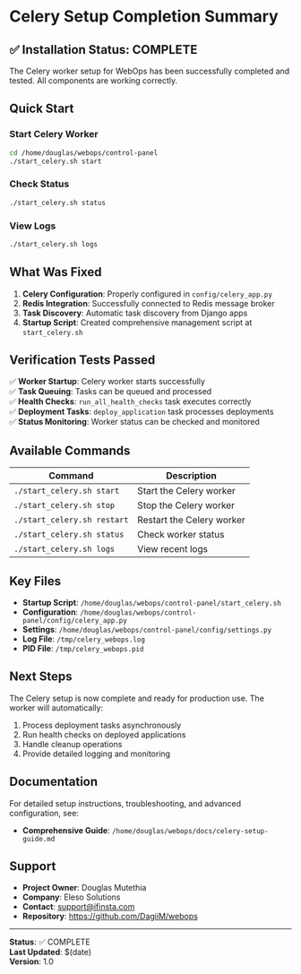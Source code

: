 # Celery Setup Completion Summary

## ✅ Installation Status: COMPLETE

The Celery worker setup for WebOps has been successfully completed and tested. All components are working correctly.

## Quick Start

### Start Celery Worker
```bash
cd /home/douglas/webops/control-panel
./start_celery.sh start
```

### Check Status
```bash
./start_celery.sh status
```

### View Logs
```bash
./start_celery.sh logs
```

## What Was Fixed

1. **Celery Configuration**: Properly configured in `config/celery_app.py`
2. **Redis Integration**: Successfully connected to Redis message broker
3. **Task Discovery**: Automatic task discovery from Django apps
4. **Startup Script**: Created comprehensive management script at `start_celery.sh`

## Verification Tests Passed

✅ **Worker Startup**: Celery worker starts successfully  
✅ **Task Queuing**: Tasks can be queued and processed  
✅ **Health Checks**: `run_all_health_checks` task executes correctly  
✅ **Deployment Tasks**: `deploy_application` task processes deployments  
✅ **Status Monitoring**: Worker status can be checked and monitored  

## Available Commands

| Command | Description |
|---------|-------------|
| `./start_celery.sh start` | Start the Celery worker |
| `./start_celery.sh stop` | Stop the Celery worker |
| `./start_celery.sh restart` | Restart the Celery worker |
| `./start_celery.sh status` | Check worker status |
| `./start_celery.sh logs` | View recent logs |

## Key Files

- **Startup Script**: `/home/douglas/webops/control-panel/start_celery.sh`
- **Configuration**: `/home/douglas/webops/control-panel/config/celery_app.py`
- **Settings**: `/home/douglas/webops/control-panel/config/settings.py`
- **Log File**: `/tmp/celery_webops.log`
- **PID File**: `/tmp/celery_webops.pid`

## Next Steps

The Celery setup is now complete and ready for production use. The worker will automatically:

1. Process deployment tasks asynchronously
2. Run health checks on deployed applications
3. Handle cleanup operations
4. Provide detailed logging and monitoring

## Documentation

For detailed setup instructions, troubleshooting, and advanced configuration, see:
- **Comprehensive Guide**: `/home/douglas/webops/docs/celery-setup-guide.md`

## Support

- **Project Owner**: Douglas Mutethia
- **Company**: Eleso Solutions
- **Contact**: support@ifinsta.com
- **Repository**: https://github.com/DagiiM/webops

---

**Status**: ✅ COMPLETE  
**Last Updated**: $(date)  
**Version**: 1.0